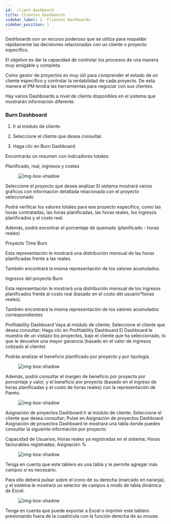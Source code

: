 ```yaml
---
id:  client-dashboard
title: Clientes Dashboards
sidebar_label: 1. Clientes Dashboards
sidebar_position: 1
---
```


Dashboards son un recurso poderoso que se utiliza para respaldar rápidamente las decisiones relacionadas con un cliente o proyecto específico.

El objetivo es dar la capacidad de controlar los procesos de una manera muy amigable y completa.

Como gestor de proyectos es muy útil para comprender el estado de un cliente específico y controlar la rentabilidad de cada proyecto. De esta manera el PM tendrá las herramientas para negociar con sus clientes.

Hay varios Dashboards a nivel de cliente disponibles en el sistema que mostrarán información diferente.


### Burn Dashboard

1. Ir al módulo de cliente.

2. Seleccione el cliente que desea consultar.

3. Haga clic en Burn Dashboard.

Encontrarás un resumen con indicadores totales:

Planificado, real, ingresos y costes


<figure>

![img-box-shadow](/img/university/dashboards/client-dashboard/university-client-dashboard-1.png)
<figcaption></figcaption>
</figure>

Seleccione el proyecto que desea analizar
El sistema mostrará varios gráficos con información detallada relacionada con el proyecto seleccionado

Podrá verificar los valores totales para ese proyecto específico, como las horas contratadas, las horas planificadas, las horas reales, los ingresos planificados y el costo real.

Además, podrá encontrar el porcentaje de quemado (planificado - horas reales)

Proyecto Time Burn

Esta representación le mostrará una distribución mensual de las horas planificadas frente a las reales.

También encontrará la misma representación de los valores acumulados.

Ingresos del proyecto Burn

Esta representación le mostrará una distribución mensual de los ingresos planificados frente al costo real (basado en el costo del usuario*horas reales).

También encontrará la misma representación de los valores acumulados correspondientes
 

Profitability Dashboard
Vaya al módulo de cliente;
Seleccione el cliente que desea consultar;
Haga clic en Profitability Dashboard 
El Dashboard le muestra de un vistazo los proyectos, bajo el cliente que ha seleccionado, lo que le devuelve una mayor ganancia (basado en el valor de ingresos cotizado al cliente)

Podrás analizar el beneficio planificado por proyecto y por tipología.
<figure>

![img-box-shadow](/img/university/dashboards/client-dashboard/university-client-dashboard-2.png)
<figcaption></figcaption>
</figure>

Además, podrá consultar el margen de beneficio por proyecto por porcentaje y valor, y el beneficio por proyecto (basado en el ingreso de horas planificadas y el costo de horas reales) con la representación de Pareto.

<figure>

![img-box-shadow](/img/university/dashboards/client-dashboard/university-client-dashboard-3.png)
<figcaption></figcaption>
</figure>

 

Asignación de proyectos Dashboard
Ir al módulo de cliente;
Seleccione el cliente que desea consultar;
Pulse en Asignación de proyectos Dashboard 
Asignación de proyectos Dashboard te mostrará una tabla donde puedes consultar la siguiente información por proyecto:

Capacidad de Usuarios;
Horas reales ya registradas en el sistema;
Horas facturables registradas;
Asignación % 

<figure>

![img-box-shadow](/img/university/dashboards/client-dashboard/university-client-dashboard-4.png)
<figcaption></figcaption>
</figure>

Tenga en cuenta que este tablero es una tabla y le permite agregar más campos si es necesario.

Para ello deberá pulsar sobre el icono de su derecha (marcado en naranja), y el sistema le mostrará un selector de campos a modo de tabla dinámica de Excel.

<figure>

![img-box-shadow](/img/university/dashboards/client-dashboard/university-client-dashboard-5.png)
<figcaption></figcaption>
</figure>

Tenga en cuenta que puede exportar a Excel o imprimir este tablero presionando fuera de la cuadrícula con la función derecha de su mouse.
